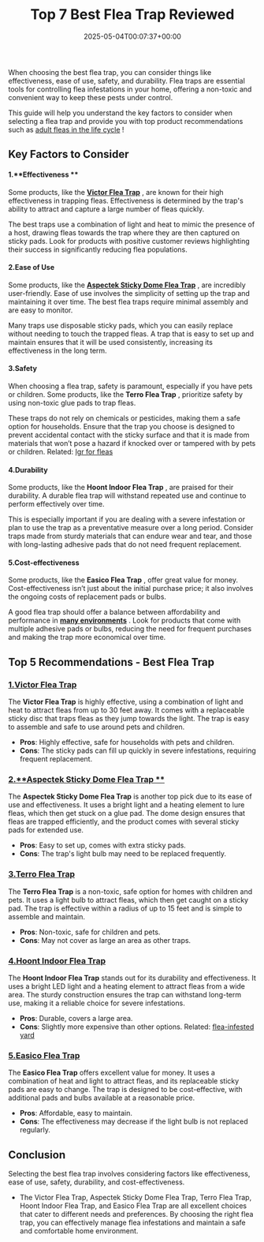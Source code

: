 ﻿---
layout: post
title: Top 7 Best Flea Trap Reviewed
date: '2025-05-04T00:07:37+00:00'
categories:
- Fleas
- Product Reviews
tags: []
slug: /best-flea-trap/
lastmod: 2025-05-07T12:21:23+03:00
---

When choosing the best flea trap, you can consider things like effectiveness, ease of use, safety, and durability. Flea traps are essential tools for controlling flea infestations in your home, offering a non-toxic and convenient way to keep these pests under control.

This guide will help you understand the key factors to consider when selecting a flea trap and provide you with top product recommendations such as
[adult fleas in the life cycle](https://pestpolicy.com/flea-life-cycle/)
!
## Key Factors to Consider
#### 1.**Effectiveness **
Some products, like the
[**Victor Flea Trap**](https://www.amazon.com/dp/B000668Z96/?tag=p-policy-20)
, are known for their high effectiveness in trapping fleas. Effectiveness is determined by the trap's ability to attract and capture a large number of fleas quickly.

The best traps use a combination of light and heat to mimic the presence of a host, drawing fleas towards the trap where they are then captured on sticky pads. Look for products with positive customer reviews highlighting their success in significantly reducing flea populations.
#### 2.**Ease of Use**
Some products, like the
[**Aspectek Sticky Dome Flea Trap**](https://www.amazon.com/dp/B01MEG8LKK/?tag=p-policy-20)
, are incredibly user-friendly. Ease of use involves the simplicity of setting up the trap and maintaining it over time. The best flea traps require minimal assembly and are easy to monitor.

Many traps use disposable sticky pads, which you can easily replace without needing to touch the trapped fleas. A trap that is easy to set up and maintain ensures that it will be used consistently, increasing its effectiveness in the long term.
#### 3.**Safety**
When choosing a flea trap, safety is paramount, especially if you have pets or children. Some products, like the
**Terro Flea Trap**
, prioritize safety by using non-toxic glue pads to trap fleas.

These traps do not rely on chemicals or pesticides, making them a safe option for households. Ensure that the trap you choose is designed to prevent accidental contact with the sticky surface and that it is made from materials that won’t pose a hazard if knocked over or tampered with by pets or children.
Related:
[Igr for fleas](https://pestpolicy.com/best-igr-for-fleas/)
#### 4.**Durability**
Some products, like the
**Hoont Indoor Flea Trap**
, are praised for their durability. A durable flea trap will withstand repeated use and continue to perform effectively over time.

This is especially important if you are dealing with a severe infestation or plan to use the trap as a preventative measure over a long period. Consider traps made from sturdy materials that can endure wear and tear, and those with long-lasting adhesive pads that do not need frequent replacement.
#### 5.**Cost-effectiveness**
Some products, like the
**Easico Flea Trap**
, offer great value for money. Cost-effectiveness isn’t just about the initial purchase price; it also involves the ongoing costs of replacement pads or bulbs.

A good flea trap should offer a balance between affordability and performance in
[**many environments**](http://bioweb.uwlax.edu/bio210/s2012/dorshors_jaco/habitat.htm)
. Look for products that come with multiple adhesive pads or bulbs, reducing the need for frequent purchases and making the trap more economical over time.
## Top 5 Recommendations - Best Flea Trap
### [1.**Victor Flea Trap**](https://www.amazon.com/dp/B000668Z96/?tag=p-policy-20)
The
**Victor Flea Trap**
is highly effective, using a combination of light and heat to attract fleas from up to 30 feet away. It comes with a replaceable sticky disc that traps fleas as they jump towards the light. The trap is easy to assemble and safe to use around pets and children.
- **Pros**: Highly effective, safe for households with pets and children.
- **Cons**: The sticky pads can fill up quickly in severe infestations, requiring frequent replacement.
### [2.**Aspectek Sticky Dome Flea Trap **](https://www.amazon.com/dp/B01MEG8LKK/?tag=p-policy-20)
The
**Aspectek Sticky Dome Flea Trap**
is another top pick due to its ease of use and effectiveness. It uses a bright light and a heating element to lure fleas, which then get stuck on a glue pad. The dome design ensures that fleas are trapped efficiently, and the product comes with several sticky pads for extended use.
- **Pros**: Easy to set up, comes with extra sticky pads.
- **Cons**: The trap's light bulb may need to be replaced frequently.
### [3.**Terro Flea Trap**](https://www.amazon.com/dp/B08C4JTZFL/?tag=p-policy-20)
The
**Terro Flea Trap**
is a non-toxic, safe option for homes with children and pets. It uses a light bulb to attract fleas, which then get caught on a sticky pad. The trap is effective within a radius of up to 15 feet and is simple to assemble and maintain.
- **Pros**: Non-toxic, safe for children and pets.
- **Cons**: May not cover as large an area as other traps.
### [4.**Hoont Indoor Flea Trap**](https://www.amazon.com/dp/B08C4JTZFL/?tag=p-policy-20)
The
**Hoont Indoor Flea Trap**
stands out for its durability and effectiveness. It uses a bright LED light and a heating element to attract fleas from a wide area. The sturdy construction ensures the trap can withstand long-term use, making it a reliable choice for severe infestations.
- **Pros**: Durable, covers a large area.
- **Cons**: Slightly more expensive than other options.
Related:
[flea-infested yard](https://pestpolicy.com/best-flea-spray-for-yard/)
### [5.**Easico Flea Trap**](https://www.amazon.com/dp/B09NBKKQSZ/?tag=p-policy-20)
The
**Easico Flea Trap**
offers excellent value for money. It uses a combination of heat and light to attract fleas, and its replaceable sticky pads are easy to change. The trap is designed to be cost-effective, with additional pads and bulbs available at a reasonable price.
- **Pros**: Affordable, easy to maintain.
- **Cons**: The effectiveness may decrease if the light bulb is not replaced regularly.
## Conclusion
Selecting the best flea trap involves considering factors like effectiveness, ease of use, safety, durability, and cost-effectiveness.
- The Victor Flea Trap, Aspectek Sticky Dome Flea Trap, Terro Flea Trap, Hoont Indoor Flea Trap, and Easico Flea Trap are all excellent choices that cater to different needs and preferences.
By choosing the right flea trap, you can effectively manage flea infestations and maintain a safe and comfortable home environment.